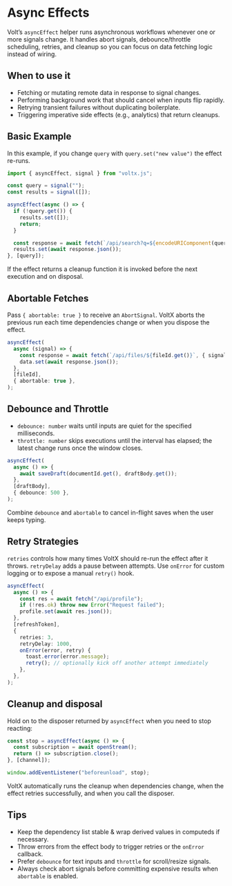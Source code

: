 # Async Effects

Volt’s `asyncEffect` helper runs asynchronous workflows whenever one or more signals change.
It handles abort signals, debounce/throttle scheduling, retries, and cleanup so you can focus on data fetching logic instead of wiring.

## When to use it

- Fetching or mutating remote data in response to signal changes.
- Performing background work that should cancel when inputs flip rapidly.
- Retrying transient failures without duplicating boilerplate.
- Triggering imperative side effects (e.g., analytics) that return cleanups.

## Basic Example

In this example, if you change `query` with `query.set("new value")` the effect re-runs.

```ts
import { asyncEffect, signal } from "voltx.js";

const query = signal("");
const results = signal([]);

asyncEffect(async () => {
  if (!query.get()) {
    results.set([]);
    return;
  }

  const response = await fetch(`/api/search?q=${encodeURIComponent(query.get())}`);
  results.set(await response.json());
}, [query]);
```

If the effect returns a cleanup function it is invoked before the next execution and on disposal.

## Abortable Fetches

Pass `{ abortable: true }` to receive an `AbortSignal`.
VoltX aborts the previous run each time dependencies change or when you dispose the effect.

```ts
asyncEffect(
  async (signal) => {
    const response = await fetch(`/api/files/${fileId.get()}`, { signal });
    data.set(await response.json());
  },
  [fileId],
  { abortable: true },
);
```

## Debounce and Throttle

- `debounce: number` waits until inputs are quiet for the specified milliseconds.
- `throttle: number` skips executions until the interval has elapsed; the latest change runs once the window closes.

```ts
asyncEffect(
  async () => {
    await saveDraft(documentId.get(), draftBody.get());
  },
  [draftBody],
  { debounce: 500 },
);
```

Combine `debounce` and `abortable` to cancel in-flight saves when the user keeps typing.

## Retry Strategies

`retries` controls how many times VoltX should re-run the effect after it throws.
`retryDelay` adds a pause between attempts. Use `onError` for custom logging or to expose a manual `retry()` hook.

```ts
asyncEffect(
  async () => {
    const res = await fetch("/api/profile");
    if (!res.ok) throw new Error("Request failed");
    profile.set(await res.json());
  },
  [refreshToken],
  {
    retries: 3,
    retryDelay: 1000,
    onError(error, retry) {
      toast.error(error.message);
      retry(); // optionally kick off another attempt immediately
    },
  },
);
```

## Cleanup and disposal

Hold on to the disposer returned by `asyncEffect` when you need to stop reacting:

```ts
const stop = asyncEffect(async () => {
  const subscription = await openStream();
  return () => subscription.close();
}, [channel]);

window.addEventListener("beforeunload", stop);
```

VoltX automatically runs the cleanup when dependencies change, when the effect retries successfully, and when you call the disposer.

## Tips

- Keep the dependency list stable & wrap derived values in computeds if necessary.
- Throw errors from the effect body to trigger retries or the `onError` callback.
- Prefer `debounce` for text inputs and `throttle` for scroll/resize signals.
- Always check abort signals before committing expensive results when `abortable` is enabled.

